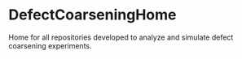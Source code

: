 # DefectCoarseningHome
Home for all repositories developed to analyze and simulate defect coarsening experiments.
